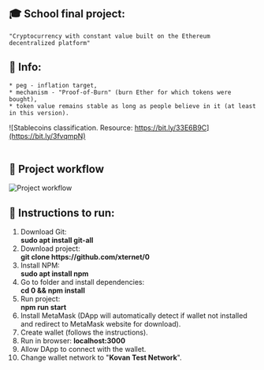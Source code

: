 ## :mortar_board: School final project:
```
"Cryptocurrency with constant value built on the Ethereum decentralized platform"
```

## :book: Info:
```
* peg - inflation target,
* mechanism - "Proof-of-Burn" (burn Ether for which tokens were bought),
* token value remains stable as long as people believe in it (at least in this version).
```
![Stablecoins classification. Resource: https://bit.ly/33E6B9C](https://bit.ly/3fvqmpN)
</br>
</br>
## 🔧 Project workflow
![Project workflow](https://bit.ly/35DCeRV)

## 📃 Instructions to run:
1. Download Git:
</br>**sudo apt install git-all**
2. Download project:
</br>**git clone https://<span></span>github.com/xternet/0**
3. Install NPM:
</br>**sudo apt install npm**
4. Go to folder and install dependencies:
</br>**cd 0 && npm install**
5. Run project:
</br>**npm run start**
6. Install MetaMask (DApp will automatically detect if wallet not installed and redirect to MetaMask website for download).
7. Create wallet (follows the instructions).
8. Run in browser: **localhost:3000**
9. Allow DApp to connect with the wallet.
10. Change wallet network to "**Kovan Test Network**".
